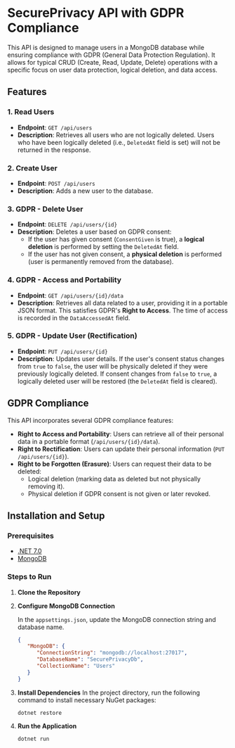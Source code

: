 # SecurePrivacy API with GDPR Compliance

This API is designed to manage users in a MongoDB database while ensuring compliance with GDPR (General Data Protection Regulation). It allows for typical CRUD (Create, Read, Update, Delete) operations with a specific focus on user data protection, logical deletion, and data access.

## Features

### 1. **Read Users**  
- **Endpoint**: `GET /api/users`  
- **Description**: Retrieves all users who are not logically deleted. Users who have been logically deleted (i.e., `DeletedAt` field is set) will not be returned in the response.

### 2. **Create User**  
- **Endpoint**: `POST /api/users`  
- **Description**: Adds a new user to the database.

### 3. **GDPR - Delete User**  
- **Endpoint**: `DELETE /api/users/{id}`  
- **Description**: Deletes a user based on GDPR consent:
  - If the user has given consent (`ConsentGiven` is true), a **logical deletion** is performed by setting the `DeletedAt` field.
  - If the user has not given consent, a **physical deletion** is performed (user is permanently removed from the database).

### 4. **GDPR - Access and Portability**  
- **Endpoint**: `GET /api/users/{id}/data`  
- **Description**: Retrieves all data related to a user, providing it in a portable JSON format. This satisfies GDPR's **Right to Access**. The time of access is recorded in the `DataAccessedAt` field.

### 5. **GDPR - Update User (Rectification)**  
- **Endpoint**: `PUT /api/users/{id}`  
- **Description**: Updates user details. If the user's consent status changes from `true` to `false`, the user will be physically deleted if they were previously logically deleted. If consent changes from `false` to `true`, a logically deleted user will be restored (the `DeletedAt` field is cleared).

## GDPR Compliance

This API incorporates several GDPR compliance features:
- **Right to Access and Portability**: Users can retrieve all of their personal data in a portable format (`/api/users/{id}/data`).
- **Right to Rectification**: Users can update their personal information (`PUT /api/users/{id}`).
- **Right to be Forgotten (Erasure)**: Users can request their data to be deleted:
  - Logical deletion (marking data as deleted but not physically removing it).
  - Physical deletion if GDPR consent is not given or later revoked.
  
## Installation and Setup

### Prerequisites

- [.NET 7.0](https://dotnet.microsoft.com/download/dotnet/7.0)
- [MongoDB](https://www.mongodb.com/try/download/community)

### Steps to Run

1. **Clone the Repository**
2. **Configure MongoDB Connection**

   In the `appsettings.json`, update the MongoDB connection string and database name. 

    ```json
    {
       "MongoDB": {
          "ConnectionString": "mongodb://localhost:27017",
          "DatabaseName": "SecurePrivacyDb",
          "CollectionName": "Users"
       }
    }
4. **Install Dependencies**
   In the project directory, run the following command to install necessary NuGet packages:

   `dotnet restore`
5. **Run the Application**

   `dotnet run`
   



